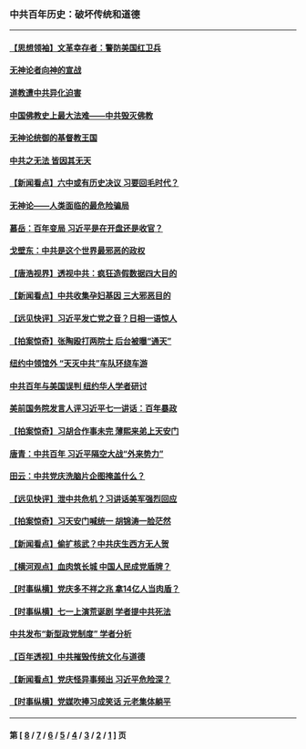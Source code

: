 ### 中共百年历史：破坏传统和道德
---
#### [【思想领袖】文革幸存者：警防美国红卫兵](../../pages/nf1176114/n13339289.md?11300430) 
#### [无神论者向神的宣战](../../pages/nf1176114/n13281535.md?11300430) 
#### [道教遭中共异化迫害](../../pages/nf1176114/n13281463.md?11300430) 
#### [中国佛教史上最大法难——中共毁灭佛教](../../pages/nf1176114/n13281397.md?11300430) 
#### [无神论统御的基督教王国](../../pages/nf1176114/n13281280.md?11300430) 
#### [中共之无法 皆因其无天](../../pages/nf1176114/n13281088.md?11300430) 
#### [【新闻看点】六中或有历史决议 习要回毛时代？](../../pages/nf1176114/n13222895.md?11300430) 
#### [无神论——人类面临的最危险骗局](../../pages/nf1176114/n13196137.md?11300430) 
#### [慕岳：百年变局 习近平是在开盘还是收官？](../../pages/nf1176114/n13206516.md?11300430) 
#### [戈壁东：中共是这个世界最邪恶的政权](../../pages/nf1176114/n13085641.md?11300430) 
#### [【唐浩视界】透视中共：疯狂造假数据四大目的](../../pages/nf1176114/n13080590.md?11300430) 
#### [【新闻看点】中共收集孕妇基因 三大邪恶目的](../../pages/nf1176114/n13077182.md?11300430) 
#### [【远见快评】习近平发亡党之音？日相一语惊人](../../pages/nf1176114/n13074809.md?11300430) 
#### [【拍案惊奇】张陶殴打两院士 后台被曝“通天”](../../pages/nf1176114/n13070496.md?11300430) 
#### [纽约中领馆外 “天灭中共”车队环绕车游](../../pages/nf1176114/n13070693.md?11300430) 
#### [中共百年与美国误判 纽约华人学者研讨](../../pages/nf1176114/n13067969.md?11300430) 
#### [美前国务院发言人评习近平七一讲话：百年暴政](../../pages/nf1176114/n13066986.md?11300430) 
#### [【拍案惊奇】习胡合作事未完 薄熙来弟上天安门](../../pages/nf1176114/n13065867.md?11300430) 
#### [唐青：中共百年 习近平隔空大战“外来势力”](../../pages/nf1176114/n13065976.md?11300430) 
#### [田云：中共党庆洗脑片企图掩盖什么？](../../pages/nf1176114/n13064395.md?11300430) 
#### [【远见快评】泄中共危机？习讲话美军强烈回应](../../pages/nf1176114/n13064269.md?11300430) 
#### [【拍案惊奇】习天安门喊统一 胡锦涛一脸茫然](../../pages/nf1176114/n13063233.md?11300430) 
#### [【新闻看点】偷扩核武？中共庆生西方无人贺](../../pages/nf1176114/n13061263.md?11300430) 
#### [【横河观点】血肉筑长城 中国人民成党盾牌？](../../pages/nf1176114/n13061779.md?11300430) 
#### [【时事纵横】党庆多不祥之兆 拿14亿人当肉盾？](../../pages/nf1176114/n13061709.md?11300430) 
#### [【时事纵横】七一上演荒诞剧 学者提中共死法](../../pages/nf1176114/n13058990.md?11300430) 
#### [中共发布“新型政党制度” 学者分析](../../pages/nf1176114/n13056354.md?11300430) 
#### [【百年透视】中共摧毁传统文化与道德](../../pages/nf1176114/n13057253.md?11300430) 
#### [【新闻看点】党庆怪异事频出 习近平危险深？](../../pages/nf1176114/n13056781.md?11300430) 
#### [【时事纵横】党媒吹捧习成笑话 元老集体躺平](../../pages/nf1176114/n13056792.md?11300430) 

---
#### 第 [ [8](./8.md?11300430) / [7](./7.md?11300430) / [6](./6.md?11300430) / [5](./5.md?11300430) / [4](./4.md?11300430) / [3](./3.md?11300430) / [2](./2.md?11300430) / [1](./1.md?11300430) ] 页
